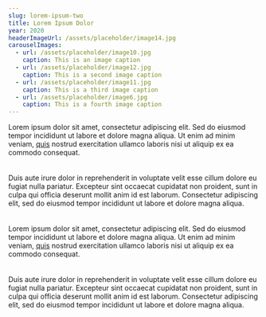```yaml
---
slug: lorem-ipsum-two
title: Lorem Ipsum Dolor
year: 2020
headerImageUrl: /assets/placeholder/image14.jpg
carouselImages:
  - url: /assets/placeholder/image10.jpg
    caption: This is an image caption
  - url: /assets/placeholder/image12.jpg
    caption: This is a second image caption
  - url: /assets/placeholder/image11.jpg
    caption: This is a third image caption
  - url: /assets/placeholder/image6.jpg
    caption: This is a fourth image caption
---
```

<p>Lorem ipsum dolor sit amet, consectetur adipiscing elit. Sed do eiusmod tempor incididunt ut labore et dolore magna aliqua. Ut enim ad minim veniam, <a href="https://google.com"><u>quis</u></a> nostrud exercitation ullamco laboris nisi ut aliquip ex ea commodo consequat. <br><br><br>Duis aute irure dolor in reprehenderit in voluptate velit esse cillum dolore eu fugiat nulla pariatur. Excepteur sint occaecat cupidatat non proident, sunt in culpa qui officia deserunt mollit anim id est laborum. Consectetur adipiscing elit, sed do eiusmod tempor incididunt ut labore et dolore magna aliqua.<br><br><br>Lorem ipsum dolor sit amet, consectetur adipiscing elit. Sed do eiusmod tempor incididunt ut labore et dolore magna aliqua. Ut enim ad minim veniam, <a href="https://google.com"><u>quis</u></a> nostrud exercitation ullamco laboris nisi ut aliquip ex ea commodo consequat. <br><br><br>Duis aute irure dolor in reprehenderit in voluptate velit esse cillum dolore eu fugiat nulla pariatur. Excepteur sint occaecat cupidatat non proident, sunt in culpa qui officia deserunt mollit anim id est laborum. Consectetur adipiscing elit, sed do eiusmod tempor incididunt ut labore et dolore magna aliqua.</p>